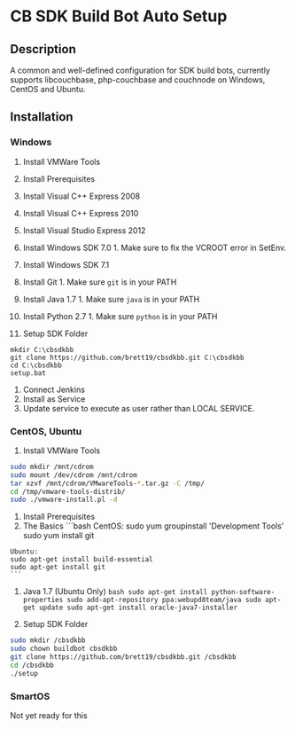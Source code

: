 # CB SDK Build Bot Auto Setup

## Description
A common and well-defined configuration for SDK build
bots, currently supports libcouchbase, php-couchbase
and couchnode on Windows, CentOS and Ubuntu.

## Installation

### Windows

1. Install VMWare Tools
1. Install Prerequisites
  1. Install Visual C++ Express 2008
  1. Install Visual C++ Express 2010
  1. Install Visual Studio Express 2012
  1. Install Windows SDK 7.0
    1. Make sure to fix the VCROOT error in SetEnv.
  1. Install Windows SDK 7.1
  1. Install Git
    1. Make sure `git` is in your PATH
  1. Install Java 1.7
    1. Make sure `java` is in your PATH
  1. Install Python 2.7
    1. Make sure `python` is in your PATH

1. Setup SDK Folder
  ```batch
  mkdir C:\cbsdkbb
  git clone https://github.com/brett19/cbsdkbb.git C:\cbsdkbb
  cd C:\cbsdkbb
  setup.bat
  ```

1. Connect Jenkins
  1. Install as Service
  1. Update service to execute as user rather than LOCAL SERVICE.

### CentOS, Ubuntu

1. Install VMWare Tools
  ```bash
  sudo mkdir /mnt/cdrom
  sudo mount /dev/cdrom /mnt/cdrom
  tar xzvf /mnt/cdrom/VMwareTools-*.tar.gz -C /tmp/
  cd /tmp/vmware-tools-distrib/
  sudo ./vmware-install.pl -d
  ```

1. Install Prerequisites
  1. The Basics
    ```bash
    CentOS:
    sudo yum groupinstall 'Development Tools'
    sudo yum install git

    Ubuntu:
    sudo apt-get install build-essential
    sudo apt-get install git
    ```

  1. Java 1.7 (Ubuntu Only)
    ```bash
    sudo apt-get install python-software-properties
    sudo add-apt-repository ppa:webupd8team/java
    sudo apt-get update
    sudo apt-get install oracle-java7-installer
    ```

1. Setup SDK Folder
  ```bash
  sudo mkdir /cbsdkbb
  sudo chown buildbot cbsdkbb
  git clone https://github.com/brett19/cbsdkbb.git /cbsdkbb
  cd /cbsdkbb
  ./setup
  ```

### SmartOS

Not yet ready for this
